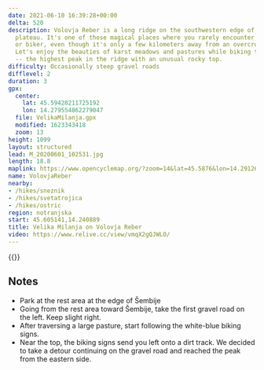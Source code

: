 ```yaml
---
date: 2021-06-10 16:39:28+00:00
delta: 520
description: Volovja Reber is a long ridge on the southwestern edge of the Snežnik
  plateau. It's one of those magical places where you rarely encounter a fellow hiker
  or biker, even though it's only a few kilometers away from an overcrowded main road.
  Let's enjoy the beauties of karst meadows and pastures while biking to Velika Milanja
  -- the highest peak in the ridge with an unusual rocky top.
difficulty: Occasionally steep gravel roads
difflevel: 2
duration: 3
gpx:
  center:
    lat: 45.59428211725192
    lon: 14.279554862279047
  file: VelikaMilanja.gpx
  modified: 1623343418
  zoom: 13
height: 1099
layout: structured
lead: M_20200601_102531.jpg
length: 18.8
maplink: https://www.opencyclemap.org/?zoom=14&lat=45.5876&lon=14.29126&layers=B0000
name: VolovjaReber
nearby:
- /hikes/sneznik
- /hikes/svetatrojica
- /hikes/ostric
region: notranjska
start: 45.605141,14.240889
title: Velika Milanja on Volovja Reber
video: https://www.relive.cc/view/vmqX2gQJWLO/
---
```

{{<hike-details description="yes">}}

## Notes

* Park at the rest area at the edge of Šembije
* Going from the rest area toward Šembije, take the first gravel road on the left. Keep slight right.
* After traversing a large pasture, start following the white-blue biking signs.
* Near the top, the biking signs send you left onto a dirt track. We decided to take a detour continuing on the gravel road and reached the peak from the eastern side.
